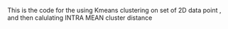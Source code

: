 This is the code for the using Kmeans clustering on set of 2D data point , and then calulating INTRA MEAN cluster distance
